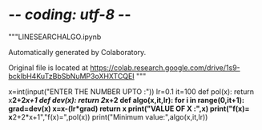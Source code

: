 # -*- coding: utf-8 -*-
"""LINESEARCHALGO.ipynb

Automatically generated by Colaboratory.

Original file is located at
    https://colab.research.google.com/drive/1s9-bcklbH4KuTzBbSbNuMP3oXHXTCQEI
"""

x=int(input("ENTER THE NUMBER UPTO :"))
lr=0.1
it=100
def pol(x):
  return x**2+2*x+1
def dev(x):
  return 2*x+2
def algo(x,it,lr):
  for i in range(0,it+1):
    grad=dev(x)
    x=x-(lr*grad)
  return x
print("VALUE OF X :",x)
print("f(x)= x**2+2*x+1","f(x)=",pol(x))
print("Minimum value:",algo(x,it,lr))
